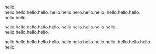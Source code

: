hello.  
hello.hello.hello.hello.
hello.hello.hello.hello.hello.
hello.hello.hello.
hello.hello.

hello.hello.hello.hello.hello.
hello.hello.hello.hello.hello.
hello.hello.hello.hello.

hello.hello.hello.hello.hello.
hello.hello.hello.hello.hello.
hello.hello.hello.
hello.
